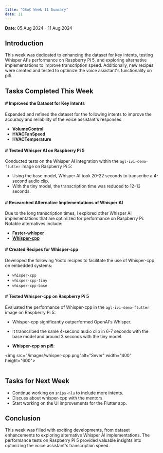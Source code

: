 ```yaml
---
title: "GSoC Week 11 Summary"
date: 11
---
```



<!-- # GSoC Week 08 Summary -->
**Date**: 05 Aug 2024 - 11 Aug 2024

## Introduction
This week was dedicated to enhancing the dataset for key intents, testing Whisper AI's performance on Raspberry Pi 5, and exploring alternative implementations to improve transcription speed. Additionally, new recipes were created and tested to optimize the voice assistant's functionality on pi5.

## Tasks Completed This Week

#### # Improved the Dataset for Key Intents
Expanded and refined the dataset for the following intents to improve the accuracy and reliability of the voice assistant's responses:
- **VolumeControl**
- **HVACFanSpeed**
- **HVACTemperature**

#### # Tested Whisper AI on Raspberry Pi 5
Conducted tests on the Whisper AI integration within the `agl-ivi-demo-flutter` image on Raspberry Pi 5:
- Using the base model, Whisper AI took 20-22 seconds to transcribe a 4-second audio clip.
- With the tiny model, the transcription time was reduced to 12-13 seconds.

#### # Researched Alternative Implementations of Whisper AI
Due to the long transcription times, I explored other Whisper AI implementations that are optimized for performance on Raspberry Pi. Notable alternatives include:
- **[Faster-whisper](https://github.com/SYSTRAN/faster-whisper)**
- **[Whisper-cpp](https://github.com/ggerganov/whisper.cpp)**

#### # Created Recipes for Whisper-cpp
Developed the following Yocto recipes to facilitate the use of Whisper-cpp on embedded systems:
- `whisper-cpp`
- `whisper-cpp-tiny`
- `whisper-cpp-base`

#### # Tested Whisper-cpp on Raspberry Pi 5
Evaluated the performance of Whisper-cpp in the `agl-ivi-demo-flutter` image on Raspberry Pi 5:
- Whisper-cpp significantly outperformed OpenAI's Whisper.
- It transcribed the same 4-second audio clip in 6-7 seconds with the base model and around 3 seconds with the tiny model.

- **Whisper-cpp on pi5**: 

<img src="/images/whisper-cpp.png"alt="Sever" width="400" height="600">
<br/><br/>

## Tasks for Next Week

 - Continue working on `snips-nlu` to include more intents.
 - Discuss about whisper-cpp with the mentors.
 - Start working on the UI improvements for the Flutter app.

## Conclusion
This week was filled with exciting developments, from dataset enhancements to exploring alternative Whisper AI implementations. The performance tests on Raspberry Pi 5 provided valuable insights into optimizing the voice assistant's transcription speed. 


<br>